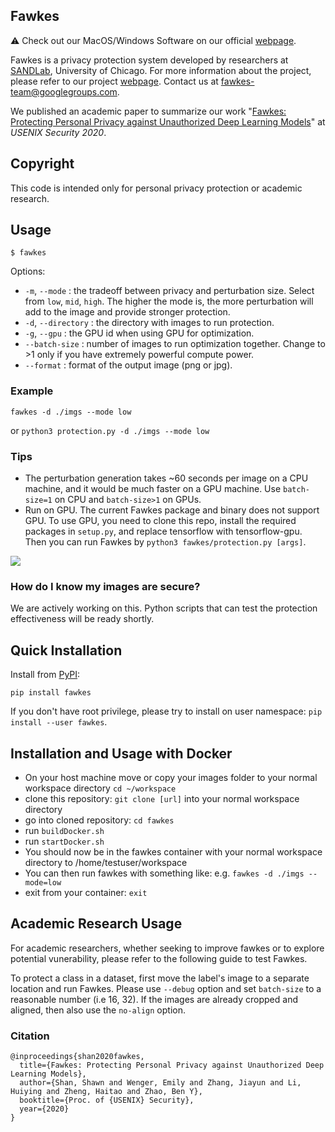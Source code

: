 Fawkes
------
:warning: Check out our MacOS/Windows Software on our official [webpage](https://sandlab.cs.uchicago.edu/fawkes/#code).

Fawkes is a privacy protection system developed by researchers at [SANDLab](https://sandlab.cs.uchicago.edu/),
University of Chicago. For more information about the project, please refer to our
project [webpage](https://sandlab.cs.uchicago.edu/fawkes/). Contact us at fawkes-team@googlegroups.com.

We published an academic paper to summarize our
work "[Fawkes: Protecting Personal Privacy against Unauthorized Deep Learning Models](https://www.shawnshan.com/files/publication/fawkes.pdf)"
at *USENIX Security 2020*.


Copyright
---------
This code is intended only for personal privacy protection or academic research.

Usage
-----

`$ fawkes`

Options:

* `-m`, `--mode`       : the tradeoff between privacy and perturbation size. Select from `low`, `mid`, `high`. The
  higher the mode is, the more perturbation will add to the image and provide stronger protection.
* `-d`, `--directory`  : the directory with images to run protection.
* `-g`, `--gpu`        : the GPU id when using GPU for optimization.
* `--batch-size`       : number of images to run optimization together. Change to >1 only if you have extremely powerful
  compute power.
* `--format`      : format of the output image (png or jpg).

### Example

`fawkes -d ./imgs --mode low`

or `python3 protection.py -d ./imgs --mode low`


### Tips

- The perturbation generation takes ~60 seconds per image on a CPU machine, and it would be much faster on a GPU
  machine. Use `batch-size=1` on CPU and `batch-size>1` on GPUs.
- Run on GPU. The current Fawkes package and binary does not support GPU. To use GPU, you need to clone this repo, install
  the required packages in `setup.py`, and replace tensorflow with tensorflow-gpu. Then you can run Fawkes
  by `python3 fawkes/protection.py [args]`.

![](http://sandlab.cs.uchicago.edu/fawkes/files/obama.png)

### How do I know my images are secure?

We are actively working on this. Python scripts that can test the protection effectiveness will be ready shortly.

Quick Installation
------------------

Install from [PyPI](https://pypi.org/project/fawkes/):

```
pip install fawkes
```

If you don't have root privilege, please try to install on user namespace: `pip install --user fawkes`.

## Installation and Usage with Docker

- On your host machine move or copy your images folder to your normal workspace directory `cd ~/workspace`
- clone this repository: `git clone [url]` into your normal workspace directory
- go into cloned repository: `cd fawkes`
- run `buildDocker.sh`
- run `startDocker.sh`
- You should now be in the fawkes container with your normal workspace directory to /home/testuser/workspace
- You can then run fawkes with something like: e.g. `fawkes -d ./imgs --mode=low`
- exit from your container: `exit`

Academic Research Usage
-----------------------
For academic researchers, whether seeking to improve fawkes or to explore potential vunerability, please refer to the
following guide to test Fawkes.

To protect a class in a dataset, first move the label's image to a separate location and run Fawkes. Please
use `--debug` option and set `batch-size` to a reasonable number (i.e 16, 32). If the images are already cropped and
aligned, then also use the `no-align` option.

### Citation

```
@inproceedings{shan2020fawkes,
  title={Fawkes: Protecting Personal Privacy against Unauthorized Deep Learning Models},
  author={Shan, Shawn and Wenger, Emily and Zhang, Jiayun and Li, Huiying and Zheng, Haitao and Zhao, Ben Y},
  booktitle={Proc. of {USENIX} Security},
  year={2020}
}
```
